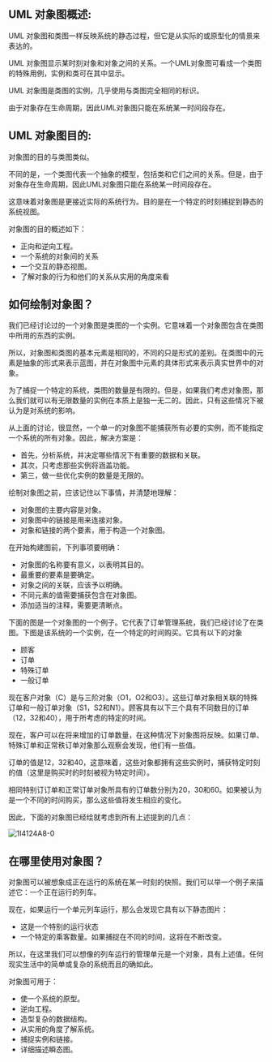 ## UML 对象图概述:

UML 对象图和类图一样反映系统的静态过程，但它是从实际的或原型化的情景来表达的。

UML 对象图显示某时刻对象和对象之间的关系。一个UML对象图可看成一个类图的特殊用例，实例和类可在其中显示。

UML 对象图是类图的实例，几乎使用与类图完全相同的标识。

由于对象存在生命周期，因此UML对象图只能在系统某一时间段存在。

## UML 对象图目的:

对象图的目的与类图类似。

不同的是，一个类图代表一个抽象的模型，包括类和它们之间的关系。但是，由于对象存在生命周期，因此UML对象图只能在系统某一时间段存在。

这意味着对象图是更接近实际的系统行为。目的是在一个特定的时刻捕捉到静态的系统视图。

对象图的目的概述如下：

- 正向和逆向工程。
- 一个系统的对象间的关系
- 一个交互的静态视图。
- 了解对象的行为和他们的关系从实用的角度来看

## 如何绘制对象图？

我们已经讨论过的一个对象图是类图的一个实例。它意味着一个对象图包含在类图中所用的东西的实例。

所以，对象图和类图的基本元素是相同的，不同的只是形式的差别。在类图中的元素是抽象的形式来表示蓝图，并在对象图中元素的具体形式来表示真实世界中的对象。

为了捕捉一个特定的系统，类图的数量是有限的。但是，如果我们考虑对象图，那么我们就可以有无限数量的实例在本质上是独一无二的。因此，只有这些情况下被认为是对系统的影响。

从上面的讨论，很显然，一个单一的对象图不能捕获所有必要的实例，而不能指定一个系统的所有对象。因此，解决方案是：

- 首先，分析系统，并决定哪些情况下有重要的数据和关联。
- 其次，只考虑那些实例将涵盖功能。
- 第三，做一些优化实例的数量是无限的。

绘制对象图之前，应该记住以下事情，并清楚地理解：

- 对象图的主要内容是对象。
- 对象图中的链接是用来连接对象。
- 对象和链接的两个要素，用于构造一个对象图。

在开始构建图前，下列事项要明确：

- 对象图的名称要有意义，以表明其目的。
- 最重要的要素是要确定。
- 对象之间的关联，应该予以明确。
- 不同元素的值需要捕获包含在对象图。
- 添加适当的注释，需要更清晰点。

下面的图是一个对象图的一个例子。它代表了订单管理系统，我们已经讨论了在类图。下图是该系统的一个实例，在一个特定的时间购买。它具有以下的对象

- 顾客
- 订单
- 特殊订单
- 一般订单

现在客户对象（C）是与三阶对象（O1，O2和O3）。这些订单对象相关联的特殊订单和一般订单对象（S1，S2和N1）。顾客具有以下三个具有不同数目的订单（12，32和40），用于所考虑的特定的时间。

现在，客户可以在将来增加的订单数量，在这种情况下对象图将反映。如果订单、特殊订单和正常秩订单对象那么观察会发现，他们有一些值。

订单的值是12，32和40，这意味着，这些对象都拥有这些实例时，捕获特定时刻的值（这里是购买时的时刻被视为特定时间）。

相同特别订订单和正常订单对象所具有的订单数分别为20，30和60。如果被认为是一个不同的时间购买，那么这些值将发生相应的变化。

因此，下面的对象图已经绘就考虑到所有上述提到的几点：

![1I4124A8-0](https://atts.w3cschool.cn/attachments/image/20170821/1503307429855450.jpg)

## 在哪里使用对象图？

对象图可以被想象成正在运行的系统在某一时刻的快照。我们可以举一个例子来描述它：一个正在运行的列车。

现在，如果运行一个单元列车运行，那么会发现它具有以下静态图片：

- 这是一个特别的运行状态
- 一个特定的乘客数量。如果捕捉在不同的时间，这将在不断改变。

所以，在这里我们可以想像的列车运行的管理单元是一个对象，具有上述值。任何现实生活中的简单或复杂的系统而且的确如此。

对象图可用于：

- 使一个系统的原型。
- 逆向工程。
- 造型复杂的数据结构。
- 从实用的角度了解系统。
- 捕捉实例和链接。
- 详细描述瞬态图。